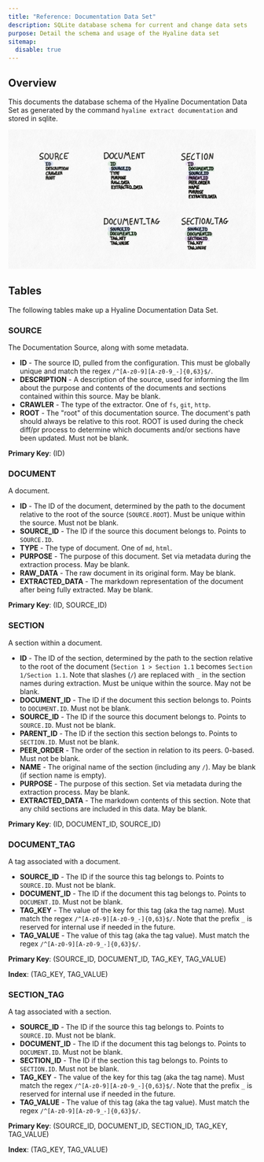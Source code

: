 ```yaml
---
title: "Reference: Documentation Data Set"
description: SQLite database schema for current and change data sets
purpose: Detail the schema and usage of the Hyaline data set
sitemap:
  disable: true
---
```


## Overview
This documents the database schema of the Hyaline Documentation Data Set as generated by the command `hyaline extract documentation` and stored in sqlite.

![Data Set Schema](_img/data-set-schema.svg)

## Tables
The following tables make up a Hyaline Documentation Data Set.

### SOURCE
The Documentation Source, along with some metadata.

- **ID** - The source ID, pulled from the configuration. This must be globally unique and match the regex `/^[A-z0-9][A-z0-9_-]{0,63}$/`.
- **DESCRIPTION** - A description of the source, used for informing the llm about the purpose and contents of the documents and sections contained within this source. May be blank.
- **CRAWLER** - The type of the extractor. One of `fs`, `git`, `http`.
- **ROOT** - The "root" of this documentation source. The document's path should always be relative to this root. ROOT is used during the check diff/pr process to determine which documents and/or sections have been updated. Must not be blank.

**Primary Key**: (ID)

### DOCUMENT
A document.

- **ID** - The ID of the document, determined by the path to the document relative to the root of the source (`SOURCE.ROOT`). Must be unique within the source. Must not be blank.
- **SOURCE_ID** - The ID if the source this document belongs to. Points to `SOURCE.ID`.
- **TYPE** - The type of document. One of `md`, `html`.
- **PURPOSE** - The purpose of this document. Set via metadata during the extraction process. May be blank.
- **RAW_DATA** - The raw document in its original form. May be blank.
- **EXTRACTED_DATA** - The markdown representation of the document after being fully extracted. May be blank.

**Primary Key**: (ID, SOURCE_ID)

### SECTION
A section within a document.

- **ID** - The ID of the section, determined by the path to the section relative to the root of the document (`Section 1 > Section 1.1` becomes `Section 1/Section 1.1`. Note that slashes (`/`) are replaced with `_` in the section names during extraction. Must be unique within the source. May not be blank.
- **DOCUMENT_ID** - The ID if the document this section belongs to. Points to `DOCUMENT.ID`. Must not be blank.
- **SOURCE_ID** - The ID if the source this document belongs to. Points to `SOURCE.ID`. Must not be blank.
- **PARENT_ID** - The ID if the section this section belongs to. Points to `SECTION.ID`. Must not be blank.
- **PEER_ORDER** - The order of the section in relation to its peers. 0-based. Must not be blank.
- **NAME** - The original name of the section (including any `/`). May be blank (if section name is empty).
- **PURPOSE** - The purpose of this section. Set via metadata during the extraction process. May be blank.
- **EXTRACTED_DATA** - The markdown contents of this section. Note that any child sections are included in this data. May be blank.

**Primary Key**: (ID, DOCUMENT_ID, SOURCE_ID)

### DOCUMENT_TAG
A tag associated with a document.

- **SOURCE_ID** - The ID if the source this tag belongs to. Points to `SOURCE.ID`. Must not be blank.
- **DOCUMENT_ID** - The ID if the document this tag belongs to. Points to `DOCUMENT.ID`. Must not be blank.
- **TAG_KEY** - The value of the key for this tag (aka the tag name). Must match the regex `/^[A-z0-9][A-z0-9_-]{0,63}$/`. Note that the prefix `_` is reserved for internal use if needed in the future.
- **TAG_VALUE** - The value of this tag (aka the tag value). Must match the regex `/^[A-z0-9][A-z0-9_-]{0,63}$/`.

**Primary Key**: (SOURCE_ID, DOCUMENT_ID, TAG_KEY, TAG_VALUE)

**Index**: (TAG_KEY, TAG_VALUE)

### SECTION_TAG
A tag associated with a section.

- **SOURCE_ID** - The ID if the source this tag belongs to. Points to `SOURCE.ID`. Must not be blank.
- **DOCUMENT_ID** - The ID if the document this tag belongs to. Points to `DOCUMENT.ID`. Must not be blank.
- **SECTION_ID** - The ID if the section this tag belongs to. Points to `SECTION.ID`. Must not be blank.
- **TAG_KEY** - The value of the key for this tag (aka the tag name). Must match the regex `/^[A-z0-9][A-z0-9_-]{0,63}$/`. Note that the prefix `_` is reserved for internal use if needed in the future.
- **TAG_VALUE** - The value of this tag (aka the tag value). Must match the regex `/^[A-z0-9][A-z0-9_-]{0,63}$/`.

**Primary Key**: (SOURCE_ID, DOCUMENT_ID, SECTION_ID, TAG_KEY, TAG_VALUE)

**Index**: (TAG_KEY, TAG_VALUE)